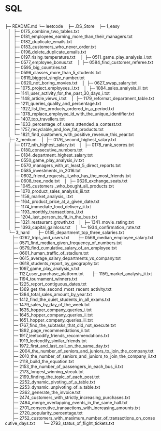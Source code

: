 # SQL

```
```
├─ README.md
└─ leetcode
   ├─ .DS_Store
   ├─ 1_easy
   │  ├─ 0175_combine_two_tables.txt
   │  ├─ 0181_employees_earning_more_than_their_managers.txt
   │  ├─ 0182_duplicate_emails.txt
   │  ├─ 0183_customers_who_never_order.txt
   │  ├─ 0196_delete_duplicate_emails.txt
   │  ├─ 0197_rising_temperature.txt
   │  ├─ 0511_game_play_analysis_i.txt
   │  ├─ 0577_employee_bonus.txt
   │  ├─ 0584_find_customer_referee.txt
   │  ├─ 0595_big_countries.txt
   │  ├─ 0596_classes_more_than_5_students.txt
   │  ├─ 0619_biggest_single_number.txt
   │  ├─ 0620_not_boring_movies.txt
   │  ├─ 0627_swap_salary.txt
   │  ├─ 1075_project_employees_i.txt
   │  ├─ 1084_sales_analysis_iii.txt
   │  ├─ 1141_user_activity_for_the_past_30_days_i.txt
   │  ├─ 1148_article_views_i.txt
   │  ├─ 1179_reformat_department_table.txt
   │  ├─ 1211_queries_quality_and_percentage.txt
   │  ├─ 1327_list_the_products_ordered_in_a_period.txt
   │  ├─ 1378_replace_employee_id_with_the_unique_identifier.txt
   │  ├─ 1407_top_travellers.txt
   │  ├─ 1633_percentage_of_users_attended_a_contest.txt
   │  ├─ 1757_recyclable_and_low_fat_products.txt
   │  └─ 1821_find_customers_with_positive_revenue_this_year.txt
   ├─ 2_medium
   │  ├─ 0176_second_highest_salary.txt
   │  ├─ 0177_nth_highest_salary.txt
   │  ├─ 0178_rank_scores.txt
   │  ├─ 0180_consecutive_numbers.txt
   │  ├─ 0184_department_highest_salary.txt
   │  ├─ 0550_game_play_analysis_iv.txt
   │  ├─ 0570_managers_with_at_least_5_direct_reports.txt
   │  ├─ 0585_investments_in_2016.txt
   │  ├─ 0602_friend_requests_ii_who_has_the_most_friends.txt
   │  ├─ 0608_tree_node.txt
   │  ├─ 0626_exchange_seats.txt
   │  ├─ 1045_customers _who_bought_all_products.txt
   │  ├─ 1070_product_sales_analysis_iii.txt
   │  ├─ 1158_market_analysis_i.txt
   │  ├─ 1164_product_price_at_a_given_date.txt
   │  ├─ 1174_immediate_food_delivery_ii.txt
   │  ├─ 1193_monthly_transactions_i.txt
   │  ├─ 1204_last_person_to_fit_in_the_bus.txt
   │  ├─ 1321_restaurant_growth.txt
   │  ├─ 1341_movie_rating.txt
   │  ├─ 1393_capital_gainloss.txt
   │  └─ 1934_confirmation_rate.txt
   └─ 3_hard
      ├─ 0185_department_top_three_salaries.txt
      ├─ 0262_trips_and_users.txt
      ├─ 0569_median_employee_salary.txt
      ├─ 0571_find_median_given_frequency_of_numbers.txt
      ├─ 0579_find_cumulative_salary_of_an_employee.txt
      ├─ 0601_human_traffic_of_stadium.txt
      ├─ 0615_average_salary_departments_vs_company.txt
      ├─ 0618_students_report_by_geography.txt
      ├─ 1097_game_play_analysis_v.txt
      ├─ 1127_user_purchase_platform.txt
      ├─ 1159_market_analysis_ii.txt
      ├─ 1194_tournament_winners.txt
      ├─ 1225_report_contiguous_dates.txt
      ├─ 1369_get_the_second_most_recent_activity.txt
      ├─ 1384_total_sales_amount_by_year.txt
      ├─ 1412_find_the_quiet_students_in_all_exams.txt
      ├─ 1479_sales_by_day_of_the_week.txt
      ├─ 1635_hopper_company_queries_i.txt
      ├─ 1645_hopper_company_queries_ii.txt
      ├─ 1651_hopper_company_queries_iii.txt
      ├─ 1767_find_the_subtasks_that_did_not_execute.txt
      ├─ 1892_page_recommendations_ii.txt
      ├─ 1917_leetcodify_friends_recommendations.txt
      ├─ 1919_leetcodify_similar_friends.txt
      ├─ 1972_first_and_last_call_on_the_same_day.txt
      ├─ 2004_the_number_of_seniors_and_juniors_to_join_the_company.txt
      ├─ 2010_the_number_of_seniors_and_juniors_to_join_the_company_ii.txt
      ├─ 2118_build_the_equation.txt
      ├─ 2153_the_number_of_passengers_in_each_bus_ii.txt
      ├─ 2173_longest_winning_streak.txt
      ├─ 2199_finding_the_topic_of_each_post.txt
      ├─ 2252_dynamic_pivoting_of_a_table.txt
      ├─ 2253_dynamic_unpivoting_of_a_table.txt
      ├─ 2362_generate_the_invoice.txt
      ├─ 2474_customers_with_strictly_increasing_purchases.txt
      ├─ 2494_merge_overlapping_events_in_the_same_hall.txt
      ├─ 2701_consecutive_transactions_with_increasing_amounts.txt
      ├─ 2720_popularity_percentage.txt
      ├─ 2752_customers_with_maximum_number_of_transactions_on_consecutive_days.txt
      └─ 2793_status_of_flight_tickets.txt
```